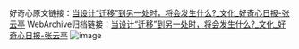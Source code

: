好奇心原文链接：[当设计“迁移”到另一处时，将会发生什么?_文化_好奇心日报-张云亭](https://www.qdaily.com/articles/860.html)
WebArchive归档链接：[当设计“迁移”到另一处时，将会发生什么?_文化_好奇心日报-张云亭](http://web.archive.org/web/20160411105003/http://www.qdaily.com/articles/860.html)
![image](http://ww3.sinaimg.cn/large/007d5XDply1g3v448w3o4j30u07cynpd)